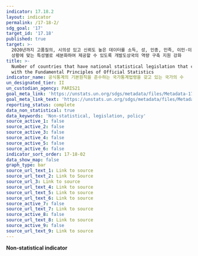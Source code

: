 ```yaml
---
indicator: 17.18.2
layout: indicator
permalink: /17-18-2/
sdg_goal: '17'
target_id: '17.18'
published: true
target: >-
  2020년까지 고품질의, 시의성 있고 신뢰도 높은 데이터를 소득, 성, 인종, 민족, 이민·이주신분, 장애상태, 지리적 위치, 기타 국가별
  상황에 맞는 특성별로 세분화하여 제공할 수 있도록 개발도상국의 역량 구축 지원 강화 
title: >-
  Number of countries that have national statistical legislation that complies
  with the Fundamental Principles of Official Statistics
indicator_name: 공식통계의 기본원칙을 준수하는 국가통계법령을 갖고 있는 국가의 수
un_designated_tier: II
un_custodian_agency: PARIS21
goal_meta_link: 'https://unstats.un.org/sdgs/metadata/files/Metadata-17-18-02.pdf'
goal_meta_link_text: 'https://unstats.un.org/sdgs/metadata/files/Metadata-17-18-02.pdf'
reporting_status: complete
data_non_statistical: true
data_keywords: 'Non-statistical, legislation, policy'
source_active_1: false
source_active_2: false
source_active_3: false
source_active_4: false
source_active_5: false
source_active_6: false
indicator_sort_order: 17-18-02
data_show_map: false
graph_type: bar
source_url_text_1: Link to source
source_url_text_2: Link to Source
source_url_3: Link to source
source_url_text_4: Link to source
source_url_text_5: Link to source
source_url_text_6: Link to source
source_active_7: false
source_url_text_7: Link to source
source_active_8: false
source_url_text_8: Link to source
source_active_9: false
source_url_text_9: Link to source
---
```

**Non-statistical indicator**
